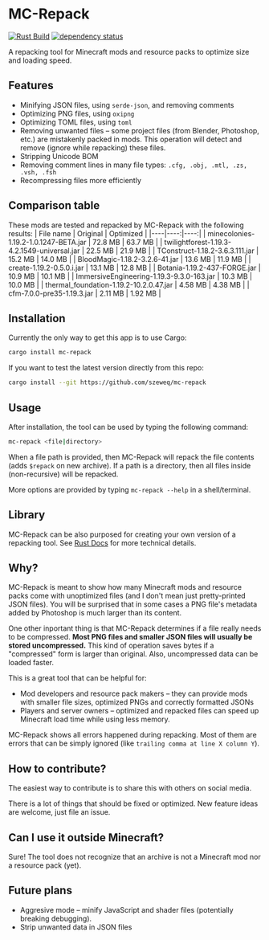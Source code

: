 # MC-Repack
[![Rust Build](https://github.com/szeweq/mc-repack/actions/workflows/rust-build.yml/badge.svg)](https://github.com/szeweq/mc-repack/actions/workflows/rust-build.yml)
[![dependency status](https://deps.rs/repo/github/szeweq/mc-repack/status.svg)](https://deps.rs/repo/github/szeweq/mc-repack)

A repacking tool for Minecraft mods and resource packs to optimize size and loading speed.

## Features
- Minifying JSON files, using `serde-json`, and removing comments
- Optimizing PNG files, using `oxipng`
- Optimizing TOML files, using `toml`
- Removing unwanted files – some project files (from Blender, Photoshop, etc.) are mistakenly packed in mods. This operation will detect and remove (ignore while repacking) these files.
- Stripping Unicode BOM
- Removing comment lines in many file types: `.cfg, .obj, .mtl, .zs, .vsh, .fsh`
- Recompressing files more efficiently

## Comparison table
These mods are tested and repacked by MC-Repack with the following results:
| File name | Original | Optimized |
|----|----:|----:|
| minecolonies-1.19.2-1.0.1247-BETA.jar | 72.8 MB | 63.7 MB |
| twilightforest-1.19.3-4.2.1549-universal.jar | 22.5 MB | 21.9 MB |
| TConstruct-1.18.2-3.6.3.111.jar | 15.2 MB | 14.0 MB |
| BloodMagic-1.18.2-3.2.6-41.jar | 13.6 MB | 11.9 MB |
| create-1.19.2-0.5.0.i.jar | 13.1 MB | 12.8 MB |
| Botania-1.19.2-437-FORGE.jar | 10.9 MB | 10.1 MB |
| ImmersiveEngineering-1.19.3-9.3.0-163.jar | 10.3 MB | 10.0 MB |
| thermal_foundation-1.19.2-10.2.0.47.jar | 4.58 MB | 4.38 MB |
| cfm-7.0.0-pre35-1.19.3.jar | 2.11 MB | 1.92 MB |

## Installation
Currently the only way to get this app is to use Cargo:
```sh
cargo install mc-repack
```

If you want to test the latest version directly from this repo:
```sh
cargo install --git https://github.com/szeweq/mc-repack
```

## Usage
After installation, the tool can be used by typing the following command:
```sh
mc-repack <file|directory>
```
When a file path is provided, then MC-Repack will repack the file contents (adds `$repack` on new archive). If a path is a directory, then all files inside (non-recursive) will be repacked.

More options are provided by typing `mc-repack --help` in a shell/terminal.

## Library
MC-Repack can be also purposed for creating your own version of a repacking tool. See [Rust Docs](https://docs.rs/mc-repack/latest/mc_repack/) for more technical details.

## Why?
MC-Repack is meant to show how many Minecraft mods and resource packs come with unoptimized files (and I don't mean just pretty-printed JSON files). You will be surprised that in some cases a PNG file's metadata added by Photoshop is much larger than its content.

One other inportant thing is that MC-Repack determines if a file really needs to be compressed. **Most PNG files and smaller JSON files will usually be stored uncompressed.** This kind of operation saves bytes if a "compressed" form is larger than original. Also, uncompressed data can be loaded faster.

This is a great tool that can be helpful for:
- Mod developers and resource pack makers – they can provide mods with smaller file sizes, optimized PNGs and correctly formatted JSONs
- Players and server owners – optimized and repacked files can speed up Minecraft load time while using less memory.

MC-Repack shows all errors happened during repacking. Most of them are errors that can be simply ignored (like `trailing comma at line X column Y`).

## How to contribute?
The easiest way to contribute is to share this with others on social media.

There is a lot of things that should be fixed or optimized. New feature ideas are welcome, just file an issue.

## Can I use it outside Minecraft?
Sure! The tool does not recognize that an archive is not a Minecraft mod nor a resource pack (yet).

## Future plans
- Aggresive mode – minify JavaScript and shader files (potentially breaking debugging).
- Strip unwanted data in JSON files